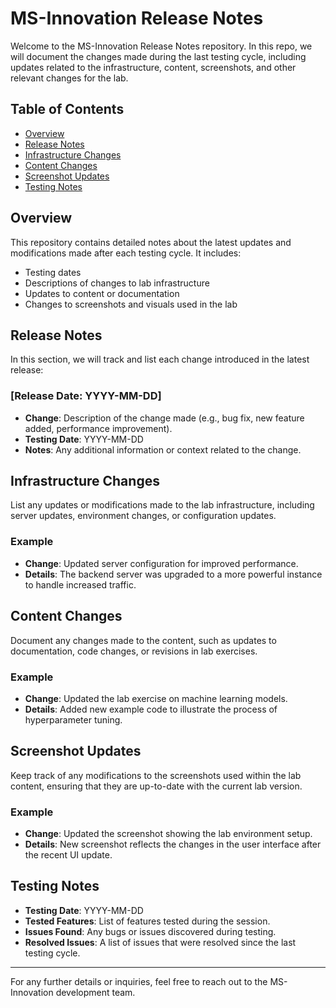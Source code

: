 
# MS-Innovation Release Notes

Welcome to the MS-Innovation Release Notes repository. In this repo, we will document the changes made during the last testing cycle, including updates related to the infrastructure, content, screenshots, and other relevant changes for the lab.

## Table of Contents

- [Overview](#overview)
- [Release Notes](#release-notes)
- [Infrastructure Changes](#infrastructure-changes)
- [Content Changes](#content-changes)
- [Screenshot Updates](#screenshot-updates)
- [Testing Notes](#testing-notes)

## Overview

This repository contains detailed notes about the latest updates and modifications made after each testing cycle. It includes:

- Testing dates
- Descriptions of changes to lab infrastructure
- Updates to content or documentation
- Changes to screenshots and visuals used in the lab

## Release Notes

In this section, we will track and list each change introduced in the latest release:

### [Release Date: YYYY-MM-DD]

- **Change**: Description of the change made (e.g., bug fix, new feature added, performance improvement).
- **Testing Date**: YYYY-MM-DD
- **Notes**: Any additional information or context related to the change.

## Infrastructure Changes

List any updates or modifications made to the lab infrastructure, including server updates, environment changes, or configuration updates.

### Example

- **Change**: Updated server configuration for improved performance.
- **Details**: The backend server was upgraded to a more powerful instance to handle increased traffic.

## Content Changes

Document any changes made to the content, such as updates to documentation, code changes, or revisions in lab exercises.

### Example

- **Change**: Updated the lab exercise on machine learning models.
- **Details**: Added new example code to illustrate the process of hyperparameter tuning.

## Screenshot Updates

Keep track of any modifications to the screenshots used within the lab content, ensuring that they are up-to-date with the current lab version.

### Example

- **Change**: Updated the screenshot showing the lab environment setup.
- **Details**: New screenshot reflects the changes in the user interface after the recent UI update.

## Testing Notes

- **Testing Date**: YYYY-MM-DD
- **Tested Features**: List of features tested during the session.
- **Issues Found**: Any bugs or issues discovered during testing.
- **Resolved Issues**: A list of issues that were resolved since the last testing cycle.

---

For any further details or inquiries, feel free to reach out to the MS-Innovation development team.
